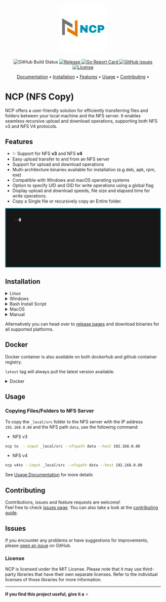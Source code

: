 <h2 align="center">
  <p align="center"><img width=30% src="./.github/img/logo.png"></p>
</h2>
<p align="center">
  <img alt="GitHub Build Status" src="https://img.shields.io/github/actions/workflow/status/kha7iq/ncp/build.yml?label=Build">
   <a href="https://github.com/kha7iq/ncp/releases">
   <img alt="Release" src="https://img.shields.io/github/v/release/kha7iq/ncp?label=Release">
   <a href="https://goreportcard.com/report/github.com/kha7iq/ncp">
   <img alt="Go Report Card" src="https://goreportcard.com/badge/github.com/kha7iq/ncp">
   <a href="#">
   <a href="https://github.com/kha7iq/ncp/issues">
   <img alt="GitHub issues" src="https://img.shields.io/github/issues/kha7iq/ncp?style=flat-square&logo=github&logoColor=white">
   <a href="https://github.com/kha7iq/ncp/blob/master/LICENSE">
   <img alt="License" src="https://img.shields.io/github/license/kha7iq/ncp">
</p>

<p align="center">
  <a href="https://ncp.lmno.pk">Documentation</a> •
  <a href="#installation">Installation</a> •
  <a href="#features">Features</a> •
  <a href="#usage">Usage</a> •
  <a href="#contributing">Contributing</a> •
</p>

# NCP (NFS Copy)

NCP offers a user-friendly solution for efficiently transferring files and folders between your local machine
and the NFS server. It enables seamless recursive upload and download operations, supporting both NFS v3 and NFS V4 protocols.


## Features
- :sparkles: Support for NFS **v3** and NFS **v4**
- Easy upload transfer to and from an NFS server
- Support for upload and download operations
- Multi-architecture binaries available for installation (e.g deb, apk, rpm, exe)
- Compatible with Windows and macOS operating systems
- Option to specify UID and GID for write operations using a global flag
- Display upload and download speeds, file size and elapsed time for write operations.
- Copy a Single file or recursively copy an Entire folder.

<img alt="NCP" src="./.github/img/ncp.gif" width="800" />


## Installation


<details>
    <summary>Linux</summary>

```bash
# DEB
export NCP_VERSION="0.1.1"
wget -q https://github.com/kha7iq/ncp/releases/download/v${NCP_VERSION}/ncp_amd64.deb
sudo dpkg -i ncp_amd64.deb
# RPM
sudo rpm -i ncp_amd64.rpm
```
- AUR
```bash
yay -S ncp-bin

pamac install ncp-bin
```

</details>

<details>
    <summary>Windows</summary>

- Chocolatey
```bash
choco install ncp
```
- Scoop
```bash
scoop bucket add ncp https://github.com/kha7iq/scoop-bucket.git
scoop install ncp
```
</details>

<details>
    <summary>Bash Install Script</summary>


By default, ncp is going to be installed at `/usr/bin/`. Sudo privileges are required for this operation.

If you would like to provide a custom install path, you can do so as an input to the script. 
For example, you can run `./install.sh $HOME/bin` to install ncp in the specified directory.

```bash
curl -s https://raw.githubusercontent.com/kha7iq/ncp/master/install.sh | sudo sh
```
or
```bash
curl -sL https://bit.ly/installncp | sudo sh
```

</details>

<details>
    <summary>MacOS</summary>

```bash
brew install kha7iq/tap/ncp
```
</details>

<details>
    <summary>Manual</summary>

```bash
# Chose desired version
export NCP_VERSION="0.1.1"
wget -q https://github.com/kha7iq/ncp/releases/download/v${NCP_VERSION}/ncp_linux_amd64.tar.gz && \
tar -xf ncp_linux_amd64.tar.gz && \
chmod +x ncp && \
sudo mv ncp /usr/local/bin/.
```
</details>

Alternatively you can head over to [release pages](https://github.com/kha7iq/ncp/releases)
and download binaries for all supported platforms.

## Docker

Docker container is also available on both dockerhub and github container registry.

`latest` tag will always pull the latest version available.
<details>
    <summary>Docker</summary>

```bash
docker pull khaliq/ncp:latest
```
```bash
docker pull ghcr.io/kha7iq/ncp:latest
```

- Run

```bash
docker run khaliq/ncp:latest
```
</details>

## Usage

### Copying Files/Folders to NFS Server

To copy the `_local/src` folder to the NFS server with the IP address `192.168.0.80` and the NFS path `data`, use the following command:

- NFS v3
```bash
ncp to  --input _local/src --nfspath data --host 192.168.0.80
```
- NFS v4
```bash
ncp v4to --input _local/src --nfspath data --host 192.168.0.80
```
See [Usage Documentation](https://ncp.lmno.pk/02-usage/) for more details

## Contributing

Contributions, issues and feature requests are welcome!<br/>Feel free to check
[issues page](https://github.com/kha7iq/ncp/issues). You can also take a look
at the [contributing guide](https://github.com/kha7iq/ncp/blob/master/CONTRIBUTING.md).

## Issues

If you encounter any problems or have suggestions for improvements, please [open an issue](https://github.com/username/repo/issues) on GitHub.

### License

NCP is licensed under the MIT License. Please note that it may use third-party libraries that have their own separate licenses. Refer to the individual licenses of those libraries for more information.

---
**If you find this project useful, give it a**  ⭐️
